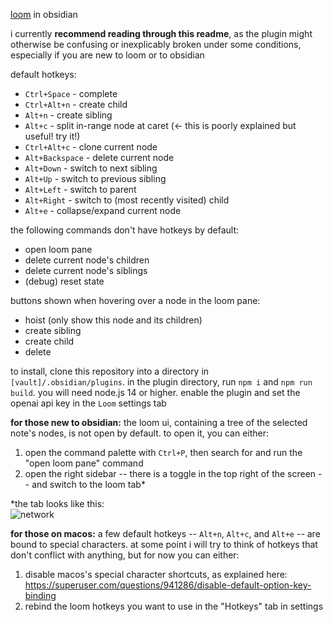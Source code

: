 [loom](https://github.com/socketteer/loom) in obsidian

i currently **recommend reading through this readme**, as the plugin might otherwise be confusing
or inexplicably broken under some conditions, especially if you are new to loom or to obsidian

default hotkeys:
- `Ctrl+Space` - complete  
- `Ctrl+Alt+n` - create child  
- `Alt+n` - create sibling  
- `Alt+c` - split in-range node at caret (<- this is poorly explained but useful! try it!)  
- `Ctrl+Alt+c` - clone current node  
- `Alt+Backspace` - delete current node  
- `Alt+Down` - switch to next sibling  
- `Alt+Up` - switch to previous sibling  
- `Alt+Left` - switch to parent  
- `Alt+Right` - switch to (most recently visited) child  
- `Alt+e` - collapse/expand current node

the following commands don't have hotkeys by default:
- open loom pane  
- delete current node's children  
- delete current node's siblings  
- (debug) reset state

buttons shown when hovering over a node in the loom pane:
- hoist (only show this node and its children)  
- create sibling  
- create child  
- delete  

to install, clone this repository into a directory in `[vault]/.obsidian/plugins`.
in the plugin directory, run `npm i` and `npm run build`. you will need node.js 14 or higher.
enable the plugin and set the openai api key in the `Loom` settings tab

**for those new to obsidian:** the loom ui, containing a tree of the selected note's nodes,
is not open by default. to open it, you can either:

1. open the command palette with `Ctrl+P`, then search for and run the "open loom pane" command
2. open the right sidebar -- there is a toggle in the top right of the screen -- and switch to
the loom tab*

*the tab looks like this:  
![network](https://github.com/cosmicoptima/loom/raw/master/assets/loom_tab.png)

**for those on macos:** a few default hotkeys -- `Alt+n`, `Alt+c`, and `Alt+e` -- are bound to
special characters. at some point i will try to think of hotkeys that don't conflict with anything,
but for now you can either:

1. disable macos's special character shortcuts, as explained here: https://superuser.com/questions/941286/disable-default-option-key-binding
2. rebind the loom hotkeys you want to use in the "Hotkeys" tab in settings
